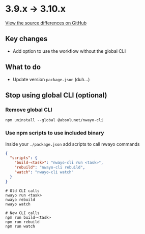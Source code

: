# 3.9.x → 3.10.x
[View the source differences on GitHub](https://github.com/absolunet/nwayo/compare/3.9.0...3.10.0)

## Key changes
- Add option to use the workflow without the global CLI



## What to do
- Update version `package.json` (duh...)



## Stop using global CLI (optional)

### Remove global CLI
```shell
npm uninstall --global @absolunet/nwayo-cli
```

### Use npm scripts to use included binary
Inside your `./package.json` add scripts to call nwayo commands

```json
{
  "scripts": {
    "build-<task>": "nwayo-cli run <task>",
    "rebuild": "nwayo-cli rebuild",
    "watch": "nwayo-cli watch"
  }
}
```

```shell
# Old CLI calls
nwayo run <task>
nwayo rebuild
nwayo watch

# New CLI calls
npm run build-<task>
npm run rebuild
npm run watch
```
